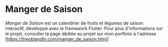 # Manger de Saison

*Manger de Saison* est un calendrier de fruits et légumes de saison interactif, développé avec le framework Flutter.
Pour plus d'informations sur le projet, consulter la page dédiée au projet sur mon portfolio à l'adresse [https://theoblandin.com/manger_de_saison.html]
